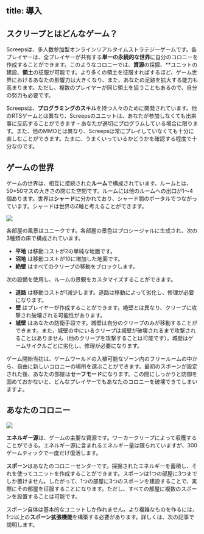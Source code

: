 title: 導入
---

## スクリープとはどんなゲーム？

Screepsは、多人数参加型オンラインリアルタイムストラテジーゲームです。各プレイヤーは、全プレイヤーが共有する**単一の永続的な世界**に自分のコロニーを作成することができます。このようなコロニーでは、**資源**の採掘、**ユニットの建設、**領土**の征服が可能です。より多くの領土を征服すればするほど、ゲーム世界におけるあなたの影響力は大きくなり、また、あなたの足跡を拡大する能力も高まります。ただし、複数のプレイヤーが同じ領土を狙うこともあるので、自分の努力も必要です。

Screepsは、**プログラミングのスキル**を持つ人々のために開発されています。他のRTSゲームとは異なり、Screepsのユニットは、あなたが参加しなくても出来事に反応することができます - あなたが適切にプログラムしている場合に限ります。また、他のMMOとは異なり、Screepsは常にプレイしていなくても十分に楽しむことができます。たまに、うまくいっているかどうかを確認する程度で十分なのです。

## ゲームの世界

ゲームの世界は、相互に接続された**ルーム**で構成されています。ルームとは、50×50マスの大きさの閉じた空間です。ルームには他のルームへの出口が1～4個あります。世界は**シャード**に分かれており、シャード間のポータルでつながっています。シャードは世界のZ軸と考えることができます。

![](img/shards.png)

各部屋の風景はユニークです。各部屋の景色はプロシージャルに生成され、次の3種類の床で構成されています。

* **平地** は移動コストが2の単純な地面です。
* **沼地** は移動コストが10に増加した地面です。
* **絶壁** はすべてのクリープの移動をブロックします。

次の設備を使用し、ルームの景観をカスタマイズすることができます。

* **道路** は移動コストが1減少します。道路は移動によって劣化し、修理が必要になります。
* **壁** はプレイヤーが作成することができます。絶壁とは異なり、クリープに攻撃され破壊される可能性があります。
* **城壁** はあなたの防衛手段です。城壁は自分のクリープのみが移動することができます。また、城壁の中にいるクリープは城壁が破壊されるまで攻撃されることはありません（他のクリープを攻撃することは可能です）。城壁はゲームサイクルごとに劣化し、修理が必要になります。

ゲーム開始当初は、ゲームワールドの入植可能なゾーン内のフリールームの中から、自由に新しいコロニーの場所を選ぶことができます。最初のスポーンが設定された後、あなたの部屋は**セーフモード**になります。この間にしっかりと防御を固めておかないと、どんなプレイヤーでもあなたのコロニーを破壊できてしまいますよ。

## あなたのコロニー

**![](img/colony-center.png)**

**エネルギー源**は、ゲームの主要な資源です。ワーカークリープによって収穫することができる。エネルギー源に含まれるエネルギー量は限られていますが、300ゲームティックで一度だけ復活します。

**スポーン**はあなたのコロニーセンターです。採掘されたエネルギーを蓄積し、それを使ってユニットを作成することができます。スポーンは1つの部屋に3つまでしか置けません。したがって、1つの部屋に3つのスポーンを建設することで、実際にその部屋を征服することになります。ただし、すべての部屋に複数のスポーンを設置することは可能です。

スポーン自体は基本的なユニットしか作れません。より複雑なものを作るには、1つ以上の**スポーン拡張機能**を構築する必要があります。詳しくは、次の記事で説明します。
